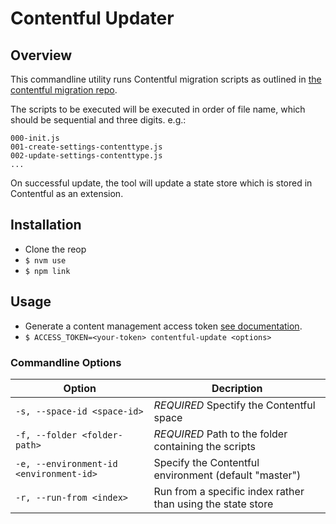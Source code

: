 # Contentful Updater

## Overview

This commandline utility runs Contentful migration scripts as outlined in [the contentful migration repo](https://github.com/contentful/contentful-migration).

The scripts to be executed will be executed in order of file name, which should be sequential and three digits. e.g.:

```
000-init.js
001-create-settings-contenttype.js
002-update-settings-contenttype.js
...
```

On successful update, the tool will update a state store which is stored in Contentful as an extension.

## Installation

- Clone the reop
- `$ nvm use`
- `$ npm link`

## Usage

- Generate a content management access token [see documentation](https://www.contentful.com/developers/docs/references/authentication/).
- `$ ACCESS_TOKEN=<your-token> contentful-update <options>`

### Commandline Options


| Option        | Decription    |
| ------------- | ------------- |
| `-s, --space-id <space-id>` | *REQUIRED* Spectify the Contentful space |
| `-f, --folder <folder-path>` | *REQUIRED* Path to the folder containing the scripts |
| `-e, --environment-id <environment-id>` | Specify the Contentful environment (default "master") |
| `-r, --run-from <index>` | Run from a specific index rather than using the state store |
